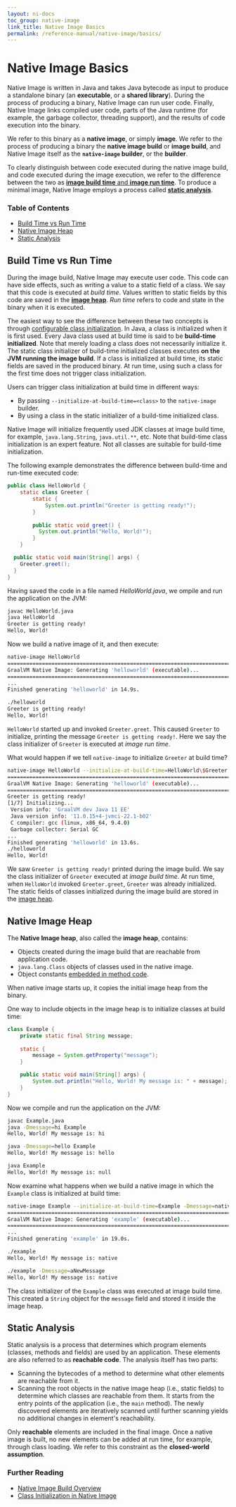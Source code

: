 ```yaml
---
layout: ni-docs
toc_group: native-image
link_title: Native Image Basics
permalink: /reference-manual/native-image/basics/
---
```


# Native Image Basics

Native Image is written in Java and takes Java bytecode as input to produce a standalone binary (an **executable**, or a **shared library**).
During the process of producing a binary, Native Image can run user code.
Finally, Native Image links compiled user code, parts of the Java runtime (for example, the garbage collector, threading support), and the results of code execution into the binary.

We refer to this binary as a **native image**, or simply **image**.
We refer to the process of producing a binary the **native image build** or **image build**, and Native Image itself as the **`native-image` builder**, or the **builder**.

To clearly distinguish between code executed during the native image build, and code executed during the image execution, we refer to the difference between the two as [**image build time** and **image run time**](#image-build-time-vs-image-run-time).
To produce a minimal image, Native Image employs a process called [**static analysis**](#static-analysis-reachability-and-closed-world-assumption).

### Table of Contents

* [Build Time vs Run Time](#build-time-vs-run-time)
* [Native Image Heap](#native-image-heap)
* [Static Analysis](#static-analysis)

## Build Time vs Run Time

During the image build, Native Image may execute user code.
This code can have side effects, such as writing a value to a static field of a class.
We say that this code is executed at *build time*.
Values written to static fields by this code are saved in the [**image heap**](#native-image-heap).
*Run time* refers to code and state in the binary when it is executed.

The easiest way to see the difference between these two concepts is through [configurable class initialization](ClassInitialization.md).
In Java, a class is initialized when it is first used.
Every Java class used at build time is said to be **build-time initialized**.
Note that merely loading a class does not necessarily initialize it.
The static class initializer of build-time initialized classes executes **on the JVM running the image build**.
If a class is initialized at build time, its static fields are saved in the produced binary.
At run time, using such a class for the first time does not trigger class initialization.

Users can trigger class initialization at build time in different ways:
 - By passing `--initialize-at-build-time=<class>` to the `native-image` builder.
 - By using a class in the static initializer of a build-time initialized class.

Native Image will initialize frequently used JDK classes at image build time, for example, `java.lang.String`, `java.util.**`, etc.
Note that build-time class initialization is an expert feature.
Not all classes are suitable for build-time initialization.

The following example demonstrates the difference between build-time and run-time executed code:
```java
public class HelloWorld {
    static class Greeter {
        static {
            System.out.println("Greeter is getting ready!");
        }
        
        public static void greet() {
          System.out.println("Hello, World!");
        }
    }

  public static void main(String[] args) {
    Greeter.greet();
  }
}
```

Having saved the code in a file named _HelloWorld.java_, we ompile and run the application on the JVM:

```bash
javac HelloWorld.java
java HelloWorld 
Greeter is getting ready!
Hello, World!
```

Now we build a native image of it, and then execute:
```bash
native-image HelloWorld
========================================================================================================================
GraalVM Native Image: Generating 'helloworld' (executable)...
========================================================================================================================
...
Finished generating 'helloworld' in 14.9s.
```
```bash
./helloworld 
Greeter is getting ready!
Hello, World!
```
`HelloWorld` started up and invoked `Greeter.greet`. 
This caused `Greeter` to initialize, printing the message `Greeter is getting ready!`.
Here we say the class initializer of `Greeter` is executed at *image run time*.

What would happen if we tell `native-image` to initialize `Greeter` at build time?

```bash
native-image HelloWorld --initialize-at-build-time=HelloWorld\$Greeter
========================================================================================================================
GraalVM Native Image: Generating 'helloworld' (executable)...
========================================================================================================================
Greeter is getting ready!
[1/7] Initializing...                                                                                    (3.1s @ 0.15GB)
 Version info: 'GraalVM dev Java 11 EE'
 Java version info: '11.0.15+4-jvmci-22.1-b02'
 C compiler: gcc (linux, x86_64, 9.4.0)
 Garbage collector: Serial GC
...
Finished generating 'helloworld' in 13.6s.
./helloworld 
Hello, World!
```

We saw `Greeter is getting ready!` printed during the image build.
We say the class initializer of `Greeter` executed at *image build time*.
At run time, when `HelloWorld` invoked `Greeter.greet`, `Greeter` was already initialized.
The static fields of classes initialized during the image build are stored in the [image heap](#native-image-heap).

## Native Image Heap

The **Native Image heap**, also called the **image heap**, contains:
 - Objects created during the image build that are reachable from application code.
 - `java.lang.Class` objects of classes used in the native image.
 - Object constants [embedded in method code](ReachabilityMetadata.md#computing-metadata-in-code).

When native image starts up, it copies the initial image heap from the binary.

One way to include objects in the image heap is to initialize classes at build time:
```java
class Example {
    private static final String message;
    
    static {
        message = System.getProperty("message");
    }

    public static void main(String[] args) {
        System.out.println("Hello, World! My message is: " + message);
    }
}
```

Now we compile and run the application on the JVM:
```bash
javac Example.java
java -Dmessage=hi Example
Hello, World! My message is: hi
```
```bash
java -Dmessage=hello Example 
Hello, World! My message is: hello
```
```bash
java Example
Hello, World! My message is: null
```

Now examine what happens when we build a native image in which the `Example` class is initialized at build time:
```bash
native-image Example --initialize-at-build-time=Example -Dmessage=native
================================================================================
GraalVM Native Image: Generating 'example' (executable)...
================================================================================
...
Finished generating 'example' in 19.0s.
```
```bash
./example 
Hello, World! My message is: native
```
```bash
./example -Dmessage=aNewMessage
Hello, World! My message is: native
```

The class initializer of the `Example` class was executed at image build time.
This created a `String` object for the `message` field and stored it inside the image heap.

## Static Analysis

Static analysis is a process that determines which program elements (classes, methods and fields) are used by an application.
These elements are also referred to as **reachable code**.
The analysis itself has two parts:
 - Scanning the bytecodes of a method to determine what other elements are reachable from it.
 - Scanning the root objects in the native image heap (i.e., static fields) to determine which classes are reachable from them.
It starts from the entry points of the application (i.e., the `main` method).
The newly discovered elements are iteratively scanned until further scanning yields no additional changes in element's reachability.

Only **reachable** elements are included in the final image.
Once a native image is built, no new elements can be added at run time, for example, through class loading.
We refer to this constraint as the **closed-world assumption**.

### Further Reading

* [Native Image Build Overview](BuildOverview.md)
* [Class Initialization in Native Image](ClassInitialization.md)